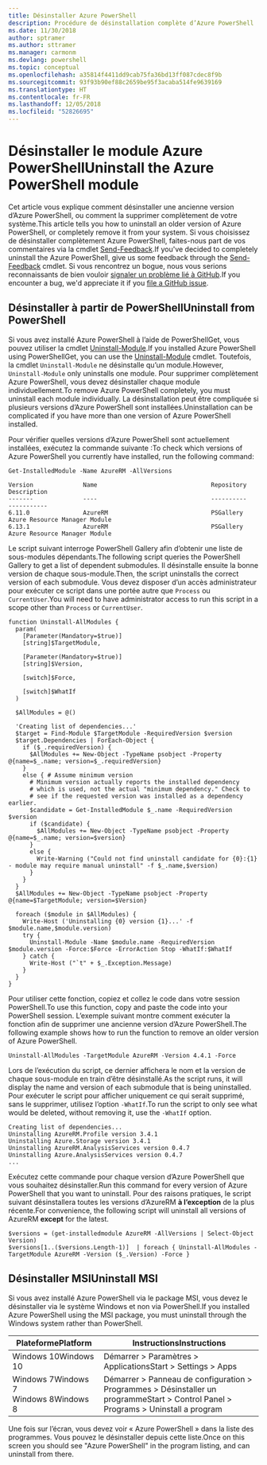```yaml
---
title: Désinstaller Azure PowerShell
description: Procédure de désinstallation complète d’Azure PowerShell
ms.date: 11/30/2018
author: sptramer
ms.author: sttramer
ms.manager: carmonm
ms.devlang: powershell
ms.topic: conceptual
ms.openlocfilehash: a35814f4411dd9cab75fa36bd13ff087cdec8f9b
ms.sourcegitcommit: 93f93b90ef88c2659be95f3acaba514fe9639169
ms.translationtype: HT
ms.contentlocale: fr-FR
ms.lasthandoff: 12/05/2018
ms.locfileid: "52826695"
---
```

# <a name="uninstall-the-azure-powershell-module"></a><span data-ttu-id="5031b-103">Désinstaller le module Azure PowerShell</span><span class="sxs-lookup"><span data-stu-id="5031b-103">Uninstall the Azure PowerShell module</span></span>

<span data-ttu-id="5031b-104">Cet article vous explique comment désinstaller une ancienne version d’Azure PowerShell, ou comment la supprimer complètement de votre système.</span><span class="sxs-lookup"><span data-stu-id="5031b-104">This article tells you how to uninstall an older version of Azure PowerShell, or completely remove it from your system.</span></span> <span data-ttu-id="5031b-105">Si vous choisissez de désinstaller complètement Azure PowerShell, faites-nous part de vos commentaires via la cmdlet [Send-Feedback](/powershell/module/azurerm.profile/send-feedback).</span><span class="sxs-lookup"><span data-stu-id="5031b-105">If you've decided to completely uninstall the Azure PowerShell, give us some feedback through the [Send-Feedback](/powershell/module/azurerm.profile/send-feedback) cmdlet.</span></span>
<span data-ttu-id="5031b-106">Si vous rencontrez un bogue, nous vous serions reconnaissants de bien vouloir [signaler un problème lié à GitHub](https://github.com/azure/azure-powershell/issues).</span><span class="sxs-lookup"><span data-stu-id="5031b-106">If you encounter a bug, we'd appreciate it if you [file a GitHub issue](https://github.com/azure/azure-powershell/issues).</span></span>

## <a name="uninstall-from-powershell"></a><span data-ttu-id="5031b-107">Désinstaller à partir de PowerShell</span><span class="sxs-lookup"><span data-stu-id="5031b-107">Uninstall from PowerShell</span></span>

<span data-ttu-id="5031b-108">Si vous avez installé Azure PowerShell à l’aide de PowerShellGet, vous pouvez utiliser la cmdlet [Uninstall-Module](/powershell/module/powershellget/uninstall-module).</span><span class="sxs-lookup"><span data-stu-id="5031b-108">If you installed Azure PowerShell using PowerShellGet, you can use the [Uninstall-Module](/powershell/module/powershellget/uninstall-module) cmdlet.</span></span> <span data-ttu-id="5031b-109">Toutefois, la cmdlet `Uninstall-Module` ne désinstalle qu’un module.</span><span class="sxs-lookup"><span data-stu-id="5031b-109">However, `Uninstall-Module` only uninstalls one module.</span></span> <span data-ttu-id="5031b-110">Pour supprimer complètement Azure PowerShell, vous devez désinstaller chaque module individuellement.</span><span class="sxs-lookup"><span data-stu-id="5031b-110">To remove Azure PowerShell completely, you must uninstall each module individually.</span></span> <span data-ttu-id="5031b-111">La désinstallation peut être compliquée si plusieurs versions d’Azure PowerShell sont installées.</span><span class="sxs-lookup"><span data-stu-id="5031b-111">Uninstallation can be complicated if you have more than one version of Azure PowerShell installed.</span></span>

<span data-ttu-id="5031b-112">Pour vérifier quelles versions d’Azure PowerShell sont actuellement installées, exécutez la commande suivante :</span><span class="sxs-lookup"><span data-stu-id="5031b-112">To check which versions of Azure PowerShell you currently have installed, run the following command:</span></span>

```powershell-interactive
Get-InstalledModule -Name AzureRM -AllVersions
```

```output
Version              Name                                Repository           Description
-------              ----                                ----------           -----------
6.11.0               AzureRM                             PSGallery            Azure Resource Manager Module
6.13.1               AzureRM                             PSGallery            Azure Resource Manager Module
```

<span data-ttu-id="5031b-113">Le script suivant interroge PowerShell Gallery afin d’obtenir une liste de sous-modules dépendants.</span><span class="sxs-lookup"><span data-stu-id="5031b-113">The following script queries the PowerShell Gallery to get a list of dependent submodules.</span></span> <span data-ttu-id="5031b-114">Il désinstalle ensuite la bonne version de chaque sous-module.</span><span class="sxs-lookup"><span data-stu-id="5031b-114">Then, the script uninstalls the correct version of each submodule.</span></span> <span data-ttu-id="5031b-115">Vous devez disposer d’un accès administrateur pour exécuter ce script dans une portée autre que `Process` ou `CurrentUser`.</span><span class="sxs-lookup"><span data-stu-id="5031b-115">You will need to have administrator access to run this script in a scope other than `Process` or `CurrentUser`.</span></span>

```powershell-interactive
function Uninstall-AllModules {
  param(
    [Parameter(Mandatory=$true)]
    [string]$TargetModule,

    [Parameter(Mandatory=$true)]
    [string]$Version,

    [switch]$Force,

    [switch]$WhatIf
  )
  
  $AllModules = @()
  
  'Creating list of dependencies...'
  $target = Find-Module $TargetModule -RequiredVersion $version
  $target.Dependencies | ForEach-Object {
    if ($_.requiredVersion) {
      $AllModules += New-Object -TypeName psobject -Property @{name=$_.name; version=$_.requiredVersion}
    }
    else { # Assume minimum version
      # Minimum version actually reports the installed dependency
      # which is used, not the actual "minimum dependency." Check to
      # see if the requested version was installed as a dependency earlier.
      $candidate = Get-InstalledModule $_.name -RequiredVersion $version
      if ($candidate) {
        $AllModules += New-Object -TypeName psobject -Property @{name=$_.name; version=$version}
      }
      else {
        Write-Warning ("Could not find uninstall candidate for {0}:{1} - module may require manual uninstall" -f $_.name,$version)
      }
    }
  }
  $AllModules += New-Object -TypeName psobject -Property @{name=$TargetModule; version=$Version}

  foreach ($module in $AllModules) {
    Write-Host ('Uninstalling {0} version {1}...' -f $module.name,$module.version)
    try {
      Uninstall-Module -Name $module.name -RequiredVersion $module.version -Force:$Force -ErrorAction Stop -WhatIf:$WhatIf
    } catch {
      Write-Host ("`t" + $_.Exception.Message)
    }
  }
}
```

<span data-ttu-id="5031b-116">Pour utiliser cette fonction, copiez et collez le code dans votre session PowerShell.</span><span class="sxs-lookup"><span data-stu-id="5031b-116">To use this function, copy and paste the code into your PowerShell session.</span></span> <span data-ttu-id="5031b-117">L’exemple suivant montre comment exécuter la fonction afin de supprimer une ancienne version d’Azure PowerShell.</span><span class="sxs-lookup"><span data-stu-id="5031b-117">The following example shows how to run the function to remove an older version of Azure PowerShell.</span></span>

```powershell-interactive
Uninstall-AllModules -TargetModule AzureRM -Version 4.4.1 -Force
```

<span data-ttu-id="5031b-118">Lors de l’exécution du script, ce dernier affichera le nom et la version de chaque sous-module en train d’être désinstallé.</span><span class="sxs-lookup"><span data-stu-id="5031b-118">As the script runs, it will display the name and version of each submodule that is being uninstalled.</span></span> <span data-ttu-id="5031b-119">Pour exécuter le script pour afficher uniquement ce qui serait supprimé, sans le supprimer, utilisez l’option `-WhatIf`.</span><span class="sxs-lookup"><span data-stu-id="5031b-119">To run the script to only see what would be deleted, without removing it, use the `-WhatIf` option.</span></span>

```output
Creating list of dependencies...
Uninstalling AzureRM.Profile version 3.4.1
Uninstalling Azure.Storage version 3.4.1
Uninstalling AzureRM.AnalysisServices version 0.4.7
Uninstalling Azure.AnalysisServices version 0.4.7
...
```

<span data-ttu-id="5031b-120">Exécutez cette commande pour chaque version d’Azure PowerShell que vous souhaitez désinstaller.</span><span class="sxs-lookup"><span data-stu-id="5031b-120">Run this command for every version of Azure PowerShell that you want to uninstall.</span></span> <span data-ttu-id="5031b-121">Pour des raisons pratiques, le script suivant désinstallera toutes les versions d’AzureRM __à l’exception__ de la plus récente.</span><span class="sxs-lookup"><span data-stu-id="5031b-121">For convenience, the following script will uninstall all versions of AzureRM __except__ for the latest.</span></span>

```powershell-interactive
$versions = (get-installedmodule AzureRM -AllVersions | Select-Object Version)
$versions[1..($versions.Length-1)]  | foreach { Uninstall-AllModules -TargetModule AzureRM -Version ($_.Version) -Force }
```

## <a name="uninstall-msi"></a><span data-ttu-id="5031b-122">Désinstaller MSI</span><span class="sxs-lookup"><span data-stu-id="5031b-122">Uninstall MSI</span></span>

<span data-ttu-id="5031b-123">Si vous avez installé Azure PowerShell via le package MSI, vous devez le désinstaller via le système Windows et non via PowerShell.</span><span class="sxs-lookup"><span data-stu-id="5031b-123">If you installed Azure PowerShell using the MSI package, you must uninstall through the Windows system rather than PowerShell.</span></span>

| <span data-ttu-id="5031b-124">Plateforme</span><span class="sxs-lookup"><span data-stu-id="5031b-124">Platform</span></span> | <span data-ttu-id="5031b-125">Instructions</span><span class="sxs-lookup"><span data-stu-id="5031b-125">Instructions</span></span> |
|----------|--------------|
| <span data-ttu-id="5031b-126">Windows 10</span><span class="sxs-lookup"><span data-stu-id="5031b-126">Windows 10</span></span> | <span data-ttu-id="5031b-127">Démarrer > Paramètres > Applications</span><span class="sxs-lookup"><span data-stu-id="5031b-127">Start > Settings > Apps</span></span> |
| <span data-ttu-id="5031b-128">Windows 7</span><span class="sxs-lookup"><span data-stu-id="5031b-128">Windows 7</span></span> </br><span data-ttu-id="5031b-129">Windows 8</span><span class="sxs-lookup"><span data-stu-id="5031b-129">Windows 8</span></span> | <span data-ttu-id="5031b-130">Démarrer > Panneau de configuration > Programmes > Désinstaller un programme</span><span class="sxs-lookup"><span data-stu-id="5031b-130">Start > Control Panel > Programs > Uninstall a program</span></span> |

<span data-ttu-id="5031b-131">Une fois sur l’écran, vous devez voir « Azure PowerShell » dans la liste des programmes. Vous pouvez le désinstaller depuis cette liste.</span><span class="sxs-lookup"><span data-stu-id="5031b-131">Once on this screen you should see "Azure PowerShell" in the program listing, and can uninstall from there.</span></span>
